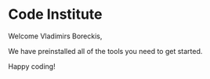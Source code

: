 # Code Institute

Welcome Vladimirs Boreckis,

We have preinstalled all of the tools you need to get started.

Happy coding!